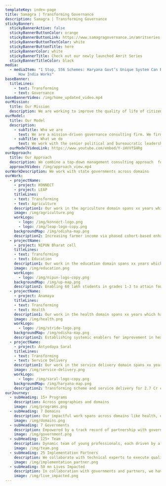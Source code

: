 ```yaml
---
templateKey: index-page
title: Samagra | Transforming Governance
description: Samagra | Transforming Governance
stickyBanner:
  stickyBannerActive: false
  stickyBannerButtonColor: orange
  stickyBannerButtonLink: https://www.samagragovernance.in/amritseries
  stickyBannerButtonTextColor: white
  stickyBannerButtonTitle: here
  stickyBannerColor: white
  stickyBannerTitle: Check out our newly launched Amrit Series
  stickyBannerTitleColor: black
media:
  - mediaItem: "1 Stop, 556 Schemes: Haryana Govt’s Unique System Can Revolutionise
      How India Works"
baseBanner:
  titleLines:
    - text: Transforming
    - text: Governance
baseBannerVideo: /img/home_updated_video.mp4
ourMission: 
  title: Our Mission
  description: We are working to improve the quality of life of citizens through better governance
ourModel:
  title: Our Model
  description:
    - subTitle: Who we are 
      text: We are a mission-driven governance consulting firm. We firmly believe in governance being the primary lever of change to create large scale impact in the country. 
    - subTitle: What we do
      text: We work with the senior political and bureaucratic leadership of states to solve governance problems at scale. We co-work with the government to diagnose the problem, design a transformation roadmap and implement the same. Our solutions are rooted in the realities of governance in India. We leverage tech & data to enable systemic transformations. 
  ourModelVideoLink: https://www.youtube.com/embed/Y-iHVVfSHRg
ourApproach:
  title: Our Approach
  description: We combine a top-down management consulting approach  for problem structuring with a bottom-up understanding of the governance ecosystem for designing solutions, while leveraging data and technology to enable implementation of our solutions, with the objective of making governments accountable and deliver with minimum delays and maximum efficiency.
  approachVideo: /img/approach_view.mp4
ourWorkDescription: We work with state governments across domains
ourWork:
  - projectName: 
    - project: KONNECT
    - project: LEAP
    titleLines:
    - text: Transforming
    - text: Agriculture   
    description1: Our work in the agriculture domain spans xx years which has impacted the lives of xx {'<'}citizens e.g. farmers{'>'} in / across the state/s of xx.
    image: /img/agriculture.png
    workLogo:
      - logo: /img/konnect-logo.png
      - logo: /img/leap-logo-copy.png
    backgroundMap: /img/odisha-map.png
    description2: Increasing farmer income via phased cohort-based enhancement approach for 75 lakh farmers in Odisha
  - projectName: 
    - project: NIPUN Bharat cell
    titleLines:
    - text: Transforming
    - text: Education   
    description1: Our work in the education domain spans xx years which has impacted the lives of xx <citizens e.g. farmers> in / across the state/s of xx.
    image: /img/education.png
    workLogo:
      - logo: /img/nipun-logo-copy.png
    backgroundMap: /img/up-map.png
    description2: Enabling 60 lakh students in grades 1-3 to attain foundational literacy & numeracy in UP
  - projectName: 
    - project: Anamaya
    titleLines:
    - text: Transforming
    - text: Health   
    description1: Our work in the health domain spans xx years which has impacted the lives of xx <citizens e.g. farmers> in / across the state/s of xx.
    image: /img/health.png
    workLogo:
      - logo: /img/stride-logo.png
    backgroundMap: /img/odisha-map.png
    description2: Establishing systemic enablers for improvement in health & nutrition outcomes of 1 Cr+ tribals in Odisha
  - projectName: 
    - project: Antyodaya Saral
    titleLines:
    - text: Transforming
    - text: Service Delivery   
    description1: Our work in the service delivery domain spans xx years which has impacted the lives of xx <citizens e.g. farmers> in / across the state/s of xx.
    image: /img/service-delivery.png
    workLogo:
      - logo: /img/saral-logo-copy.png
    backgroundMap: /img/haryana-map.png
    description2: Transforming scheme and service delivery for 2.7 Cr citizens in Haryana
ourJourney:
  - subHeading: 15+ Programs
    description: Across geographies and domains
    image: /img/programs.png
  - subHeading: 7 Domains
    description: Our impactful work spans across domains like health, education, agriculture, skilling, employment and public service delivery among others
    image: /img/domains.png
  - subHeading: 7 Governments
    description: Empowered by a track record of partnership with governments (including state & central)
    image: /img/government.png
  - subHeading: 125+ Team
    description: Dynamic team of young professionals, each driven by a passion for innovation and excellence
    image: /img/team.png
  - subHeading: 25 Implementation Partners
    description: We collaborate with technical experts to execute quality implementation at scale
    image: /img/implementation_partner.png
  - subHeading: 50 mn Lives Impacted
    description: In collaboration with governments and partners, we have transformed the lives of farmers, students, teachers and many more
    image: /img/live_impacted.png
---
```

